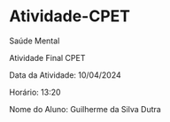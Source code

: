 # Atividade-CPET
Saúde Mental

Atividade Final CPET


Data da Atividade: 10/04/2024

Horário: 13:20

Nome do Aluno: Guilherme da Silva Dutra
